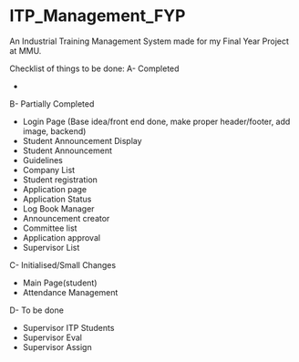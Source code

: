 # ITP_Management_FYP

An Industrial Training Management System made for my Final Year Project at MMU.

Checklist of things to be done:
A- Completed

-

B- Partially Completed

- Login Page (Base idea/front end done, make proper header/footer, add image, backend)
- Student Announcement Display
- Student Announcement
- Guidelines
- Company List
- Student registration
- Application page
- Application Status
- Log Book Manager
- Announcement creator
- Committee list
- Application approval
- Supervisor List

C- Initialised/Small Changes

- Main Page(student)
- Attendance Management

D- To be done

- Supervisor ITP Students
- Supervisor Eval
- Supervisor Assign
